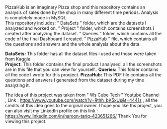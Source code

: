 PizzaHub is an imaginary Pizza shop and this repository contains an analysis of sales done by the shop in many different time periods. Analysis is completely made in MySQL.  
This repository includes:
" DataSets " folder, which are the datasets I analyzed and worked on.
" Project " folder, which contains screenshots I created after analyzing the dataset.
" Queries " folder, which contains all the code of the final Dashboard I created.
" PizzaHub " file, which contains all the questions and answers and the whole analysis about the data.

**DataSets:**
This folder has all the dataset files i used and those were taken from Kaggle  
**Project:**
This folder contains the final product I analysed, all the screenshots are in this file that you can view for yourself..
**Queries:**
This folder contains all the code I wrote for this prooject.
**PizzaHub:**
This PDF file contains all the questions and answers I generated from the dataset during my time analyzing it.

The idea of this project was taken from " Ws Cube Tech " Youtube Channel , Link : https://www.youtube.com/watch?v=Rthh_bK5xUs&t=4441s , all the credits of this idea goes to the orginal owner. I hope you like ths project, you can also visit my LinkedIn profile on this link : https://www.linkedin.com/in/haroon-tariq-423651266/
Thank You for viewing this project.
